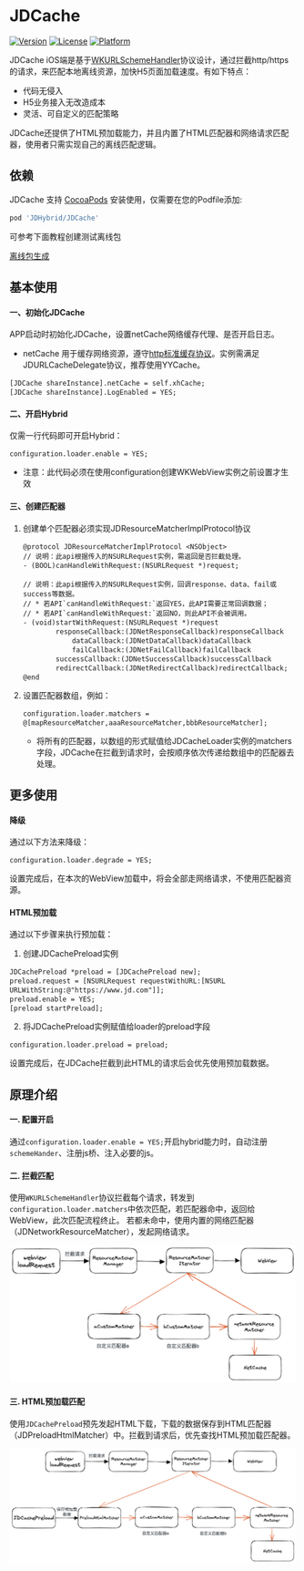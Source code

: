 # JDCache

[![Version](https://img.shields.io/cocoapods/v/XBridge.svg?style=flat)](https://cocoapods.org/pods/JDHybrid/JDCache)
[![License](https://img.shields.io/cocoapods/l/XBridge.svg?style=flat)](https://cocoapods.org/pods/JDHybrid/JDCache)
[![Platform](https://img.shields.io/cocoapods/p/XBridge.svg?style=flat)](https://cocoapods.org/pods/JDHybrid/JDCache)

JDCache iOS端是基于[WKURLSchemeHandler](https://developer.apple.com/documentation/webkit/wkurlschemehandler)协议设计，通过拦截http/https的请求，来匹配本地离线资源，加快H5页面加载速度。有如下特点：
+ 代码无侵入
+ H5业务接入无改造成本
+ 灵活、可自定义的匹配策略

JDCache还提供了HTML预加载能力，并且内置了HTML匹配器和网络请求匹配器，使用者只需实现自己的离线匹配逻辑。


## 依赖

JDCache 支持 [CocoaPods](https://cocoapods.org) 安装使用，仅需要在您的Podfile添加:

```ruby
pod 'JDHybrid/JDCache'
```

可参考下面教程创建测试离线包

[离线包生成](../../../nodejs/README.md)

## 基本使用

#### 一、初始化JDCache
APP启动时初始化JDCache，设置netCache网络缓存代理、是否开启日志。
* netCache 用于缓存网络资源，遵守[http标准缓存协议](https://developer.mozilla.org/zh-CN/docs/Web/HTTP/Caching)。实例需满足JDURLCacheDelegate协议，推荐使用YYCache。

```objc
[JDCache shareInstance].netCache = self.xhCache;
[JDCache shareInstance].LogEnabled = YES;
```

#### 二、开启Hybrid

仅需一行代码即可开启Hybrid：

```objc
configuration.loader.enable = YES;
```

* 注意：此代码必须在使用configuration创建WKWebView实例之前设置才生效


#### 三、创建匹配器

1. 创建单个匹配器必须实现JDResourceMatcherImplProtocol协议
   
    ```objc
    @protocol JDResourceMatcherImplProtocol <NSObject>
    // 说明：此api根据传入的NSURLRequest实例，需返回是否拦截处理。
    - (BOOL)canHandleWithRequest:(NSURLRequest *)request;

    // 说明：此api根据传入的NSURLRequest实例，回调response、data、fail或success等数据。
    // * 若API`canHandleWithRequest:`返回YES，此API需要正常回调数据；
    // * 若API`canHandleWithRequest:`返回NO，则此API不会被调用。
    - (void)startWithRequest:(NSURLRequest *)request
            responseCallback:(JDNetResponseCallback)responseCallback
                dataCallback:(JDNetDataCallback)dataCallback
                failCallback:(JDNetFailCallback)failCallback
            successCallback:(JDNetSuccessCallback)successCallback
            redirectCallback:(JDNetRedirectCallback)redirectCallback;
    @end
    ```

2. 设置匹配器数组，例如：

    ```objc
    configuration.loader.matchers = @[mapResourceMatcher,aaaResourceMatcher,bbbResourceMatcher];
    ```
    * 将所有的匹配器，以数组的形式赋值给JDCacheLoader实例的matchers字段，JDCache在拦截到请求时，会按顺序依次传递给数组中的匹配器去处理。

## 更多使用

#### 降级

通过以下方法来降级：

```objc
configuration.loader.degrade = YES;
```
设置完成后，在本次的WebView加载中，将会全部走网络请求，不使用匹配器资源。

#### HTML预加载

通过以下步骤来执行预加载：

1. 创建JDCachePreload实例

```objc
JDCachePreload *preload = [JDCachePreload new];
preload.request = [NSURLRequest requestWithURL:[NSURL URLWithString:@"https://www.jd.com"]];
preload.enable = YES;
[preload startPreload];
```

2. 将JDCachePreload实例赋值给loader的preload字段
   
```objc
configuration.loader.preload = preload;
```

设置完成后，在JDCache拦截到此HTML的请求后会优先使用预加载数据。

## 原理介绍
#### 一. 配置开启
通过`configuration.loader.enable = YES;`开启hybrid能力时，自动注册`schemeHander`、注册js桥、注入必要的js。

#### 二. 拦截匹配
使用`WKURLSchemeHandler`协议拦截每个请求，转发到`configuration.loader.matchers`中依次匹配，若匹配器命中，返回给WebView，此次匹配流程终止。
若都未命中，使用内置的网络匹配器（JDNetworkResourceMatcher），发起网络请求。

![iOS匹配流程图](../../../doc/ios_resource_match.png)

#### 三. HTML预加载匹配
使用`JDCachePreload`预先发起HTML下载，下载的数据保存到HTML匹配器（JDPreloadHtmlMatcher）中。拦截到请求后，优先查找HTML预加载匹配器。

![iOSHTML匹配流程图](../../../doc/ios_resource_match_html.png)


